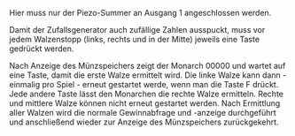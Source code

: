 Hier muss nur der Piezo-Summer an Ausgang 1 angeschlossen werden.

Damit der Zufallsgenerator auch zufällige Zahlen ausspuckt, muss vor jedem Walzenstopp (links, rechts und in der Mitte) jeweils eine Taste gedrückt werden.

Nach Anzeige des Münzspeichers zeigt der Monarch 00000 und wartet auf eine Taste, damit die erste Walze ermittelt wird. Die linke Walze kann dann - einmalig pro Spiel - erneut gestartet werde, wenn man die Taste F drückt. Jede andere Taste lässt den Monarchen die rechte Walze ermitteln. Rechte und mittlere Walze können nicht erneut gestartet werden. Nach Ermittlung aller Walzen wird die normale Gewinnabfrage und -anzeige durchgeführt und anschließend wieder zur Anzeige des Münzspeichers zurückgekehrt.
